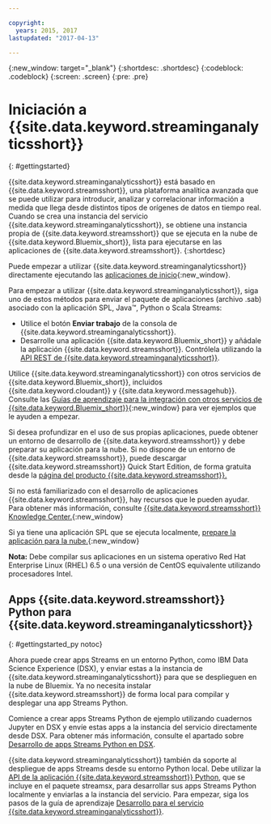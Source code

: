```yaml
---

copyright:
  years: 2015, 2017
lastupdated: "2017-04-13"

---
```


<!-- Attribute definitions -->
{:new_window: target="_blank"}
{:shortdesc: .shortdesc}
{:codeblock: .codeblock}
{:screen: .screen}
{:pre: .pre}


# Iniciación a {{site.data.keyword.streaminganalyticsshort}}
{: #gettingstarted}

{{site.data.keyword.streaminganalyticsshort}} está basado en {{site.data.keyword.streamsshort}}, una plataforma analítica avanzada que se puede utilizar para introducir, analizar y correlacionar información a medida que llega desde distintos tipos de orígenes de datos en tiempo real. Cuando se crea una instancia del servicio {{site.data.keyword.streaminganalyticsshort}}, se obtiene una instancia propia de {{site.data.keyword.streamsshort}} que se ejecuta en la nube de {{site.data.keyword.Bluemix_short}}, lista para ejecutarse en las aplicaciones de {{site.data.keyword.streamsshort}}.
{:shortdesc}

Puede empezar a utilizar {{site.data.keyword.streaminganalyticsshort}} directamente ejecutando las [aplicaciones de inicio](/docs/services/StreamingAnalytics/c_starterapps.html){:new_window}.

Para empezar a utilizar {{site.data.keyword.streaminganalyticsshort}}, siga uno de estos métodos para enviar el paquete de aplicaciones (archivo .sab) asociado con la aplicación SPL, Java™, Python o Scala Streams:
* Utilice el botón **Enviar trabajo** de la consola de {{site.data.keyword.streaminganalyticsshort}}.
* Desarrolle una aplicación {{site.data.keyword.Bluemix_short}} y añádale la aplicación {{site.data.keyword.streamsshort}}. Contrólela utilizando la [API REST de {{site.data.keyword.streaminganalyticsshort}}](https://console.ng.bluemix.net/apidocs/220).


Utilice {{site.data.keyword.streaminganalyticsshort}} con otros servicios de {{site.data.keyword.Bluemix_short}}, incluidos {{site.data.keyword.cloudant}} y {{site.data.keyword.messagehub}}. Consulte las [Guías de aprendizaje para la integración con otros servicios de {{site.data.keyword.Bluemix_short}}](/docs/services/StreamingAnalytics/r_integrating_cloudant_rest.html){:new_window} para ver ejemplos que le ayuden a empezar.

Si desea profundizar en el uso de sus propias aplicaciones, puede obtener un entorno de desarrollo de {{site.data.keyword.streamsshort}} y debe preparar su aplicación para la nube. Si no dispone de un entorno de {{site.data.keyword.streamsshort}}, puede descargar {{site.data.keyword.streamsshort}} Quick Start Edition, de forma gratuita desde la [página del producto {{site.data.keyword.streamsshort}}.](https://www.ibm.com/analytics/us/en/technology/stream-computing/#products)

Si no está familiarizado con el desarrollo de aplicaciones {{site.data.keyword.streamsshort}}, hay recursos que le pueden ayudar. Para obtener más información, consulte [{{site.data.keyword.streamsshort}} Knowledge Center.](https://www.ibm.com/support/knowledgecenter/en/SSCRJU_4.2.0/com.ibm.streams.welcome.doc/doc/kc-homepage.html){:new_window}

Si ya tiene una aplicación SPL que se ejecuta localmente, [prepare la aplicación para la nube.](https://developer.ibm.com/streamsdev/docs/getting-spl-application-ready-cloud/){:new_window}

**Nota:** Debe compilar sus aplicaciones en un sistema operativo Red Hat Enterprise Linux (RHEL) 6.5 o una versión de CentOS equivalente utilizando procesadores Intel.

## Apps {{site.data.keyword.streamsshort}} Python para {{site.data.keyword.streaminganalyticsshort}}
{: #gettingstarted_py notoc}

Ahora puede crear apps Streams en un entorno Python, como IBM Data Science Experience (DSX), y enviar estas a la instancia de {{site.data.keyword.streaminganalyticsshort}} para que se desplieguen en la nube de Bluemix. Ya no necesita instalar {{site.data.keyword.streamsshort}} de forma local para compilar y desplegar una app Streams Python.

Comience a crear apps Streams Python de ejemplo utilizando cuadernos Jupyter en DSX y envíe estas apps a la instancia del servicio directamente desde DSX. Para obtener más información, consulte el apartado sobre [Desarrollo de apps Streams Python en DSX](/docs/services/StreamingAnalytics/t_develop_apps_python.html#t_develop_python_dsx).

{{site.data.keyword.streaminganalyticsshort}} también da soporte al despliegue de apps Streams desde su entorno Python local. Debe utilizar la [API de la aplicación {{site.data.keyword.streamsshort}} Python](http://ibmstreams.github.io/streamsx.documentation/docs/python/python-appapi-devguide/#50-api-features), que se incluye en el paquete streamsx, para desarrollar sus apps Streams Python localmente y enviarlas a la instancia del servicio. Para empezar, siga los pasos de la guía de aprendizaje [Desarrollo para el servicio {{site.data.keyword.streaminganalyticsshort}}](http://ibmstreams.github.io/streamsx.documentation/docs/python/1.6/python-appapi-devguide-2a/index.html).
